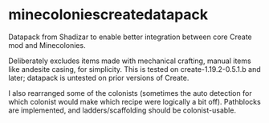 # minecoloniescreatedatapack
Datapack from Shadizar to enable better integration between core Create mod and Minecolonies.


Deliberately excludes items made with mechanical crafting, manual items like andesite casing, for simplicity. This is tested on create-1.19.2-0.5.1.b and later; datapack is untested on prior versions of Create.

I also rearranged some of the colonists (sometimes the auto detection for which colonist would make which recipe were logically a bit off).
Pathblocks are implemented, and ladders/scaffolding should be colonist-usable.
